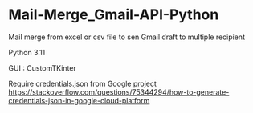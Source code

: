 # Mail-Merge_Gmail-API-Python
Mail merge from excel or csv file to sen Gmail draft to multiple recipient

Python 3.11

GUI : CustomTKinter

Require credentials.json from Google project
https://stackoverflow.com/questions/75344294/how-to-generate-credentials-json-in-google-cloud-platform

